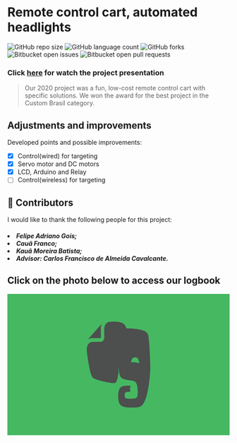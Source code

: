 # Remote control cart, automated headlights

![GitHub repo size](https://img.shields.io/github/repo-size/KauaMB2/Projete2020-Equipe1301?style=for-the-badge)
![GitHub language count](https://img.shields.io/github/languages/count/KauaMB2/Projete2020-Equipe1301?style=for-the-badge)
![GitHub forks](https://img.shields.io/github/forks/KauaMB2/Projete2020-Equipe1301?style=for-the-badge)
![Bitbucket open issues](https://img.shields.io/bitbucket/issues/KauaMB2/Projete2020-Equipe1301?style=for-the-badge)
![Bitbucket open pull requests](https://img.shields.io/bitbucket/pr-raw/KauaMB2/Projete2020-Equipe1301?style=for-the-badge)


<h3>Click <a href="https://www.youtube.com/watch?v=oc6nMRU68TE&t=1s">here</a> for watch the project presentation</h3>

> Our 2020 project was a fun, low-cost remote control cart with specific solutions.
We won the award for the best project in the Custom Brasil category.

## Adjustments and improvements

Developed points and possible improvements:

- [x] Control(wired) for targeting
- [x] Servo motor and DC motors
- [x] LCD, Arduino and Relay
- [ ] Control(wireless) for targeting

## 🤝 Contributors

I would like to thank the following people for this project:

<h5>
<li>Felipe Adriano Gois;
<li>Cauã Franco;
<li>Kauã Moreira Batista;
<li>Advisor: Carlos Francisco de Almeida Cavalcante.
</h5>

## Click on the photo below to access our logbook

<center><a href="https://www.evernote.com/shard/s713/sh/d125931a-4eb5-499c-8322-a7acde7974bc/f0a80785d515f408d7847a0a3c3eab3d"><img src="img\imgEvernote.png" class="img" width = 600 height = 320></a> </center>
